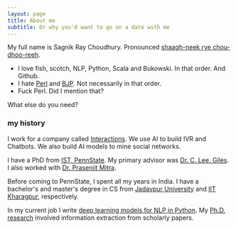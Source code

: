 ```yaml
---
layout: page
title: About me
subtitle: Or why you'd want to go on a date with me
---
```


My full name is Sagnik Ray Choudhury. Pronounced [shaagh-neek rye chou-dhoo-reeh](https://www.nameshouts.com/names/bengali/pronounce-sagnik-ray-choudhury).

- I love fish, scotch, NLP, Python, Scala and Bukowski. In that order. And Github. 
- I hate [Perl](https://en.wikipedia.org/wiki/Perl) and [BJP](https://en.wikipedia.org/wiki/Bharatiya_Janata_Party). Not necessarily in that order.
- Fuck Perl. Did I mention that?    

What else do you need?

### my history

I work for a company called [Interactions](https://www.interactions.com/). We use AI to build IVR and Chatbots. We also build AI models to mine social networks. 

I have a PhD from [IST, PennState](http://ist.psu.edu/). My primary advisor was [Dr. C. Lee. Giles](http://clgiles.ist.psu.edu). I also worked with [Dr. Prasenjit Mitra](http://www.personal.psu.edu/faculty/p/u/pum10/). 

Before coming to PennState, I spent all my years in India. I have a bachelor's and master's degree in CS from [Jadavpur University](http://www.jaduniv.edu.in) and [IIT Kharagpur](http://www.iitkgp.ac.in/), respectively.

In my current job I write [deep learning models for NLP in Python](https://github.com/dpressel/baseline). My [Ph.D. research](http://www.personal.psu.edu/szr163/research.html) involved information extraction from scholarly papers. 